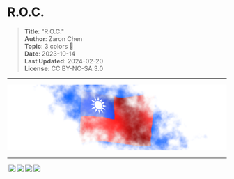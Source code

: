 # R.O.C.

> **Title**: "R.O.C."  
> **Author**: Zaron Chen  
> **Topic**: 3 colors 🎨  
> **Date**: 2023-10-14  
> **Last Updated**: 2024-02-20  
> **License**: CC BY-NC-SA 3.0

---

<a href="https://openprocessing.org/sketch/2043953">
  <img src="./preview/1.png" width="600">
</a>

---

<img style="height:22px!important;margin-left:3px;vertical-align:text-bottom;" src="https://mirrors.creativecommons.org/presskit/icons/cc.svg?ref=chooser-v1"><img style="height:22px!important;margin-left:3px;vertical-align:text-bottom;" src="https://mirrors.creativecommons.org/presskit/icons/by.svg?ref=chooser-v1"><img style="height:22px!important;margin-left:3px;vertical-align:text-bottom;" src="https://mirrors.creativecommons.org/presskit/icons/nc.svg?ref=chooser-v1"><img style="height:22px!important;margin-left:3px;vertical-align:text-bottom;" src="https://mirrors.creativecommons.org/presskit/icons/sa.svg?ref=chooser-v1">

